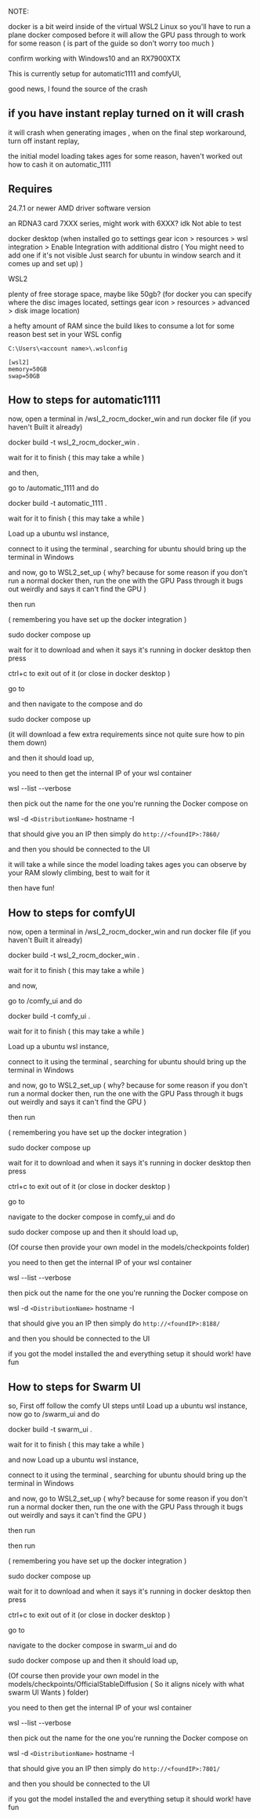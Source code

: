 NOTE: 

docker is a bit weird inside of the virtual WSL2 Linux so you'll have to run a plane docker composed before it will allow the GPU pass through to work for some reason ( is part of the guide so don't worry too much )

confirm working with Windows10 and an RX7900XTX 

This is currently setup for automatic1111 and comfyUI, 

good news, I found the source of the crash

## if you have instant replay turned on it will crash
it will crash when generating images , when on the final step
workaround, turn off instant replay, 

the initial model loading takes ages for some reason, haven't worked out how to cash it on automatic_1111


## Requires

24.7.1 or newer AMD driver software version

an RDNA3 card 7XXX series, might work with 6XXX? idk Not able to test

docker desktop (when installed go to settings gear icon > resources > wsl integration > Enable Integration with additional distro ( You might need to add one if it's not visible Just search for ubuntu in window search and it comes up and set up) )

WSL2

plenty of free storage space,  maybe like 50gb? (for docker you can specify where the disc images located,  settings gear icon > resources > advanced > disk image location)

 
a hefty amount of RAM since the build likes to consume a lot for some reason best set in your WSL config 

```C:\Users\<account name>\.wslconfig```

```
[wsl2]
memory=50GB
swap=50GB
```
## How to steps for automatic1111

now, open a terminal in /wsl_2_rocm_docker_win and run docker file (if you haven't Built it already)

docker build -t wsl_2_rocm_docker_win . 

wait for it to finish ( this may take a while )

and then, 

go to /automatic_1111 and do 

docker build -t automatic_1111 . 

wait for it to finish ( this may take a while )

Load up a ubuntu wsl instance,

connect to it using the terminal , searching for ubuntu should bring up the terminal in Windows

and now, go to WSL2_set_up ( why? because for some reason if you don't run a normal docker then, run the one with the GPU Pass through  it bugs out weirdly and says it can't find the GPU )

then run

( remembering you have set up the docker integration )

sudo docker compose up 

wait for it to download and when it says it's running in docker desktop then press

ctrl+c to exit out of it (or close  in docker desktop )

go to 

and then navigate to the compose and do


sudo docker compose up

(it will download a few extra requirements since not quite sure how to pin them down)

and then it should load up, 

you need to then get the internal IP of your wsl container

wsl --list --verbose

then pick out the name for the one you're running the Docker compose on

wsl -d ```<DistributionName>``` hostname -I

that should give you an IP then simply do ```http://<foundIP>:7860/```

and then you should be connected to the UI

it will take a while since the model loading takes ages you can observe by your RAM slowly climbing, best to wait for it

then have fun!

## How to steps for comfyUI

now, open a terminal in /wsl_2_rocm_docker_win and run docker file (if you haven't Built it already)

docker build -t wsl_2_rocm_docker_win . 

wait for it to finish ( this may take a while )

and now, 

go to /comfy_ui and do 

docker build -t comfy_ui . 

wait for it to finish ( this may take a while )

Load up a ubuntu wsl instance,

connect to it using the terminal , searching for ubuntu should bring up the terminal in Windows

and now, go to WSL2_set_up ( why? because for some reason if you don't run a normal docker then, run the one with the GPU Pass through  it bugs out weirdly and says it can't find the GPU )

then run 

( remembering you have set up the docker integration )

sudo docker compose up

wait for it to download and when it says it's running in docker desktop then press

ctrl+c to exit out of it (or close  in docker desktop )

go to 

navigate to the docker compose  in comfy_ui and do

sudo docker compose up
and then it should load up, 

(Of course then provide your own model in the models/checkpoints folder)

you need to then get the internal IP of your wsl container

wsl --list --verbose

then pick out the name for the one you're running the Docker compose on

wsl -d ```<DistributionName>``` hostname -I

that should give you an IP then simply do ```http://<foundIP>:8188/```

and then you should be connected to the UI

if you got the model installed the and everything setup it should work! have fun

## How to steps for Swarm UI
so, First off follow the comfy UI  steps until  Load up a ubuntu wsl instance,
now 
go to /swarm_ui and do 

docker build -t swarm_ui . 

wait for it to finish ( this may take a while )

and now 
Load up a ubuntu wsl instance,

connect to it using the terminal , searching for ubuntu should bring up the terminal in Windows

and now, go to WSL2_set_up ( why? because for some reason if you don't run a normal docker then, run the one with the GPU Pass through  it bugs out weirdly and says it can't find the GPU )

then run 

then run 

( remembering you have set up the docker integration )

sudo docker compose up

wait for it to download and when it says it's running in docker desktop then press

ctrl+c to exit out of it (or close  in docker desktop )

go to 

navigate to the docker compose  in swarm_ui and do

sudo docker compose up
and then it should load up, 

(Of course then provide your own model in the models/checkpoints/OfficialStableDiffusion ( So it aligns nicely with what swarm UI Wants ) folder)

you need to then get the internal IP of your wsl container

wsl --list --verbose

then pick out the name for the one you're running the Docker compose on

wsl -d ```<DistributionName>``` hostname -I

that should give you an IP then simply do ```http://<foundIP>:7801/```

and then you should be connected to the UI

if you got the model installed the and everything setup it should work! have fun
